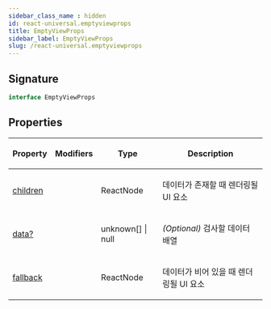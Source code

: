 ```yaml
---
sidebar_class_name : hidden
id: react-universal.emptyviewprops
title: EmptyViewProps
sidebar_label: EmptyViewProps
slug: /react-universal.emptyviewprops
---
```






## Signature

```typescript
interface EmptyViewProps 
```

## Properties

<table><thead><tr><th>

Property


</th><th>

Modifiers


</th><th>

Type


</th><th>

Description


</th></tr></thead>
<tbody><tr><td>

[children](./react-universal.emptyviewprops.children)


</td><td>


</td><td>

ReactNode


</td><td>

데이터가 존재할 때 렌더링될 UI 요소


</td></tr>
<tr><td>

[data?](./react-universal.emptyviewprops.data)


</td><td>


</td><td>

unknown[] \| null


</td><td>

_(Optional)_ 검사할 데이터 배열


</td></tr>
<tr><td>

[fallback](./react-universal.emptyviewprops.fallback)


</td><td>


</td><td>

ReactNode


</td><td>

데이터가 비어 있을 때 렌더링될 UI 요소


</td></tr>
</tbody></table>
